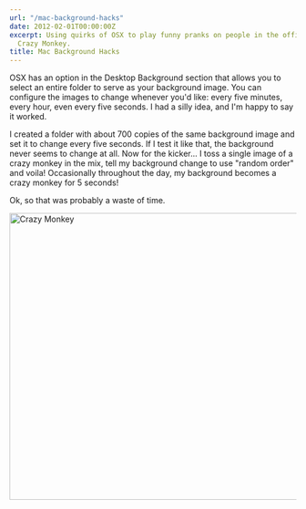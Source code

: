 ```yaml
---
url: "/mac-background-hacks"
date: 2012-02-01T00:00:00Z
excerpt: Using quirks of OSX to play funny pranks on people in the office AKA The
  Crazy Monkey.
title: Mac Background Hacks
---
```


OSX has an option in the Desktop Background section that allows you to
select an entire folder to serve as your background image. You can
configure the images to change whenever you'd like: every five minutes,
every hour, even every five seconds. I had a silly idea, and I'm happy
to say it worked.

I created a folder with about 700 copies of the same background image
and set it to change every five seconds. If I test it like that, the
background never seems to change at all. Now for the kicker... I toss a
single image of a crazy monkey in the mix, tell my background change to
use "random order" and voila! Occasionally throughout the day, my
background becomes a crazy monkey for 5 seconds!

Ok, so that was probably a waste of time.

<img width="750" height="503" layout="responsive" src="//labs.tomasino.org/assets/images/crazy-monkey.jpg" alt="Crazy Monkey"></img>

